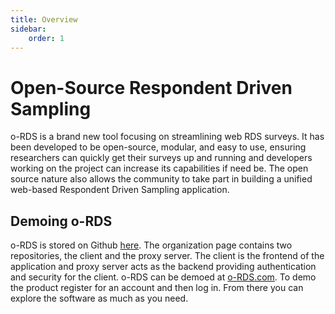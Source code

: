 ```yaml
---
title: Overview
sidebar:
    order: 1
---
```


# Open-Source Respondent Driven Sampling

o-RDS is a brand new tool focusing on streamlining web RDS surveys. It has been developed to be open-source, modular, and easy to use, ensuring researchers can quickly get their surveys up and running and developers working on the project can increase its capabilities if need be. The open source nature also allows the community to take part in building a unified web-based Respondent Driven Sampling application.

## Demoing o-RDS

o-RDS is stored on Github [here](https://github.com/o-RDS). The organization page contains two repositories, the client and the proxy server. The client is the frontend of the application and proxy server acts as the backend providing authentication and security for the client. o-RDS can be demoed at [o-RDS.com](https://o-rds.com/register). To demo the product register for an account and then log in. From there you can explore the software as much as you need.

